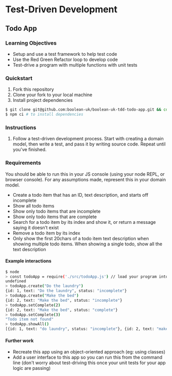 # Test-Driven Development

## Todo App

### Learning Objectives
- Setup and use a test framework to help test code
- Use the Red Green Refactor loop to develop code
- Test-drive a program with multiple functions with unit tests

### Quickstart
1. Fork this repository
2. Clone your fork to your local machine
3. Install project dependencies
```sh
$ git clone git@github.com:boolean-uk/boolean-uk-tdd-todo-app.git && cd boolean-uk-tdd-todo-app
$ npm ci # to install dependencies
```

### Instructions
1. Follow a test-driven development process. Start with creating a domain model, then write a test, and pass it by writing source code. Repeat until you've finished.

### Requirements

You should be able to run this in your JS console (using your node REPL, or browser console). For any assumptions made, represent this in your domain model.

- Create a todo item that has an ID, text description, and starts off incomplete
- Show all todo items
- Show only todo items that are incomplete
- Show only todo items that are complete
- Search for a todo item by its index and show it, or return a message saying it doesn’t exist
- Remove a todo item by its index
- Only show the first 20chars of a todo item text description when showing multiple todo items. When showing a single todo, show all the text description

#### Example interactions
```sh
$ node
> const todoApp = require('./src/todoApp.js') // load your program into your REPL
undefined
> todoApp.create("Do the laundry")
{id: 1, text: "Do the laundry", status: "incomplete"}
> todoApp.create("Make the bed")
{id: 2, text: "Make the bed", status: "incomplete"}
> todoApp.setComplete(2)
{id: 2, text: "Make the bed", status: "complete"}
> todoApp.setComplete(3)
"Todo item not found"
> todoApp.showAll()
[{id: 1, text: "do laundry", status: "incomplete"}, {id: 2, text: "make the bed", status: "complete"}]
```

#### Further work

- Recreate this app using an object-oriented approach (eg: using classes)
- Add a user interface to this app so you can run this from the command line (don't worry about test-driving this once your unit tests for your app logic are passing)
